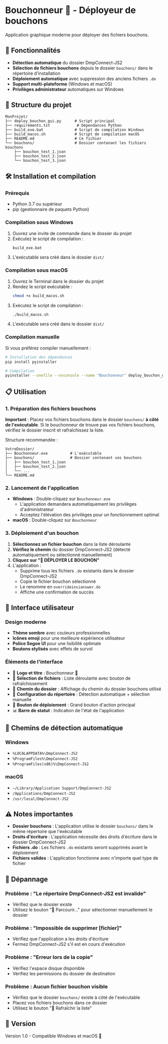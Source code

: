 # Bouchonneur 🤖 - Déployeur de bouchons

Application graphique moderne pour déployer des fichiers bouchons.

## 🚀 Fonctionnalités

- **Détection automatique** du dossier DmpConnect-JS2
- **Sélection de fichiers bouchons** depuis le dossier `bouchons/` dans le répertoire d'installation
- **Déploiement automatique** avec suppression des anciens fichiers `.do`
- **Support multi-plateforme** (Windows et macOS)
- **Privilèges administrateur** automatiques sur Windows

## 📁 Structure du projet

```
MonProjet/
├── deploy_bouchon_gui.py      # Script principal
├── requirements.txt            # Dépendances Python
├── build_exe.bat              # Script de compilation Windows
├── build_macos.sh             # Script de compilation macOS
├── README.md                  # Ce fichier
└── bouchons/                  # Dossier contenant les fichiers bouchons
    ├── bouchon_test_1.json
    ├── bouchon_test_2.json
    └── bouchon_test_3.json
```

## 🛠️ Installation et compilation

### Prérequis

- Python 3.7 ou supérieur
- pip (gestionnaire de paquets Python)

### Compilation sous Windows

1. Ouvrez une invite de commande dans le dossier du projet
2. Exécutez le script de compilation :
   ```bash
   build_exe.bat
   ```
3. L'exécutable sera créé dans le dossier `dist/`

### Compilation sous macOS

1. Ouvrez le Terminal dans le dossier du projet
2. Rendez le script exécutable :
   ```bash
   chmod +x build_macos.sh
   ```
3. Exécutez le script de compilation :
   ```bash
   ./build_macos.sh
   ```
4. L'exécutable sera créé dans le dossier `dist/`

### Compilation manuelle

Si vous préférez compiler manuellement :

```bash
# Installation des dépendances
pip install pyinstaller

# Compilation
pyinstaller --onefile --noconsole --name "Bouchonneur" deploy_bouchon_gui.py
```

## 📋 Utilisation

### 1. Préparation des fichiers bouchons

**Important** : Placez vos fichiers bouchons dans le dossier `bouchons/` **à côté de l'exécutable**. Si le bouchonneur de trouve pas vos fichiers bouchons, vérifiez le dossier inscrit et rafraîchissez la liste. 

Structure recommandée :
```
VotreDossier/
├── Bouchonneur.exe          # L'exécutable
├── bouchons/                # Dossier contenant vos bouchons
│   ├── bouchon_test_1.json
│   ├── bouchon_test_2.json
│   └── ...
└── README.md
```

### 2. Lancement de l'application

- **Windows** : Double-cliquez sur `Bouchonneur.exe`
  - L'application demandera automatiquement les privilèges d'administrateur
  - Acceptez l'élévation des privilèges pour un fonctionnement optimal
- **macOS** : Double-cliquez sur `Bouchonneur`

### 3. Déploiement d'un bouchon

1. **Sélectionnez un fichier bouchon** dans la liste déroulante
2. **Vérifiez le chemin** du dossier DmpConnect-JS2 (détecté automatiquement ou sélectionné manuellement)
3. **Cliquez sur "🚀 DÉPLOYER LE BOUCHON"**
4. L'application :
   - Supprime tous les fichiers `.do` existants dans le dossier DmpConnect-JS2
   - Copie le fichier bouchon sélectionné
   - Le renomme en `overrideinsianswer.do`
   - Affiche une confirmation de succès

## 🎨 Interface utilisateur

### Design moderne
- **Thème sombre** avec couleurs professionnelles
- **Icônes emoji** pour une meilleure expérience utilisateur
- **Police Segoe UI** pour une lisibilité optimale
- **Boutons stylisés** avec effets de survol

### Éléments de l'interface
- 🤖 **Logo et titre** : Bouchonneur 🤖
- 📁 **Sélection de fichiers** : Liste déroulante avec bouton de rafraîchissement
- 📂 **Chemin du dossier** : Affichage du chemin du dossier bouchons utilisé
- 🎯 **Configuration du répertoire** : Détection automatique + sélection manuelle
- 🚀 **Bouton de déploiement** : Grand bouton d'action principal
- 📊 **Barre de statut** : Indication de l'état de l'application

## 🔧 Chemins de détection automatique

### Windows
- `%LOCALAPPDATA%\DmpConnect-JS2`
- `%ProgramFiles%\DmpConnect-JS2`
- `%ProgramFiles(x86)%\DmpConnect-JS2`

### macOS
- `~/Library/Application Support/DmpConnect-JS2`
- `/Applications/DmpConnect-JS2`
- `/usr/local/DmpConnect-JS2`

## ⚠️ Notes importantes

- **Dossier bouchons** : L'application utilise le dossier `bouchons/` dans le même répertoire que l'exécutable
- **Droits d'écriture** : L'application nécessite des droits d'écriture dans le dossier DmpConnect-JS2
- **Fichiers .do** : Les fichiers `.do` existants seront supprimés avant le déploiement
- **Fichiers valides** : L'application fonctionne avec n'importe quel type de fichier

## 🐛 Dépannage

### Problème : "Le répertoire DmpConnect-JS2 est invalide"
- Vérifiez que le dossier existe
- Utilisez le bouton "📁 Parcourir..." pour sélectionner manuellement le dossier

### Problème : "Impossible de supprimer [fichier]"
- Vérifiez que l'application a les droits d'écriture
- Fermez DmpConnect-JS2 s'il est en cours d'exécution

### Problème : "Erreur lors de la copie"
- Vérifiez l'espace disque disponible
- Vérifiez les permissions du dossier de destination

### Problème : Aucun fichier bouchon visible
- Vérifiez que le dossier `bouchons/` existe à côté de l'exécutable
- Placez vos fichiers bouchons dans ce dossier
- Utilisez le bouton "🔄 Rafraîchir la liste"


## 📝 Version

Version 1.0 - Compatible Windows et macOS 🤖 
